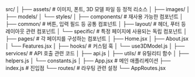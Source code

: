 src/
│
├── assets/          # 이미지, 폰트, 3D 모델 파일 등 정적 리소스
│   ├── images/
│   ├── models/
│   └── styles/
│
├── components/      # 재사용 가능한 컴포넌트
│   ├── common/      # 버튼, 입력 필드 등 공통 컴포넌트
│   ├── layout/      # 헤더, 푸터 등 레이아웃 관련 컴포넌트
│   └── specific/    # 특정 페이지에 사용되는 독립 컴포넌트
│
├── pages/           # 각 페이지를 구성하는 컴포넌트
│   ├── Home.jsx
│   ├── About.jsx
│   └── Features.jsx
│
├── hooks/           # 커스텀 훅
│   └── use3DModel.js
│
├── services/        # API 호출 관련 코드
│   ├── api.js
│
├── utils/           # 유틸리티 함수
│   ├── helpers.js
│   └── constants.js
│
├── App.jsx          # 메인 애플리케이션
├── index.js         # 진입점
└── routes/          # 라우팅 관련 설정
    └── AppRoutes.jsx

